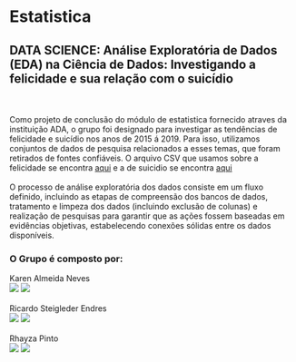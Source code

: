 # Estatistica
## DATA SCIENCE: Análise Exploratória de Dados (EDA) na Ciência de Dados: Investigando a felicidade e sua relação com o suicídio
<br>
<br>
Como projeto de conclusão do módulo de estatistica fornecido atraves da instituição ADA, o grupo foi designado para investigar as tendências de felicidade e suicídio nos anos de 2015 á 2019. Para isso, utilizamos conjuntos de dados de pesquisa relacionados a esses temas, que foram retirados de fontes confiáveis. O arquivo CSV que usamos sobre a felicidade se encontra <a href = "https://www.kaggle.com/datasets/unsdsn/world-happiness">aqui</a> e a de suicidio se encontra <a href = "https://www.kaggle.com/datasets/nourajo/suicide-rates-worldwide-20002019">aqui</a>
<br>
<br>
O processo de análise exploratória dos dados consiste em um fluxo definido, incluindo as etapas de compreensão dos bancos de dados, tratamento e limpeza dos dados (incluindo exclusão de colunas) e realização de pesquisas para garantir que as ações fossem baseadas em evidências objetivas, estabelecendo conexões sólidas entre os dados disponíveis.
<br>
  
  ### O Grupo é composto por:
 
<div>
  <div>
    Karen Almeida Neves<br>
    <a href = "karenalmeidaneves@gmail.com"><img src="https://img.shields.io/badge/-Gmail-%23333?style=for-the-badge&logo=gmail&logoColor=white" target="_blank"></a>
    <a href="https://www.linkedin.com/in/karen-almeida-neves/" target="_blank"><img src="https://img.shields.io/badge/-LinkedIn-%230077B5?style=for-the-badge&logo=linkedin&logoColor=white" target="_blank"></a>
  </div>
  <br>
  <div>
    Ricardo Steigleder Endres<br>
    <a href = "mailto:ricardoendres@gmail.com"><img src="https://img.shields.io/badge/-Gmail-%23333?style=for-the-badge&logo=gmail&logoColor=white" target="_blank"></a>
    <a href="https://www.linkedin.com/in/ricardoendres/" target="_blank"><img src="https://img.shields.io/badge/-LinkedIn-%230077B5?style=for-the-badge&logo=linkedin&logoColor=white" target="_blank"></a>
  </div>
  <br>
  <div>
    Rhayza Pinto<br>
    <a href = "mailto:rhayzapinto@gmail.com"><img src="https://img.shields.io/badge/-Gmail-%23333?style=for-the-badge&logo=gmail&logoColor=white" target="_blank"></a>
    <a href="https://www.linkedin.com/in/rhayza-pinto/" target="_blank"><img src="https://img.shields.io/badge/-LinkedIn-%230077B5?style=for-the-badge&logo=linkedin&logoColor=white" target="_blank"></a>
  </div>
</div>
